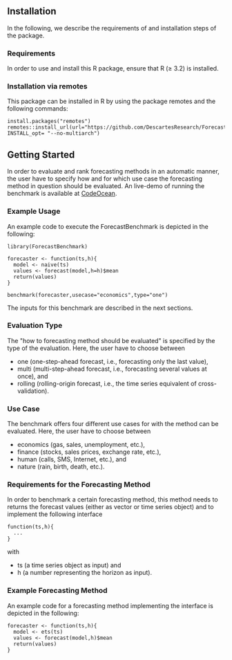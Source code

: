 ## Installation
In the following, we describe the requirements of and installation steps of the package. 

### Requirements
In order to use and install this R package, ensure that R (≥ 3.2) is installed.

### Installation via remotes
This package can be installed in R by using the package remotes and the following commands:

```
install.packages("remotes")
remotes::install_url(url="https://github.com/DescartesResearch/ForecastBenchmark/archive/master.zip", INSTALL_opt= "--no-multiarch")
```

## Getting Started
In order to evaluate and rank forecasting methods in an automatic manner, the user have to specify how and for which use case the forecasting method in question should be evaluated. An live-demo of running the benchmark is available at [CodeOcean](https://doi.org/10.24433/CO.3240518.v1).

### Example Usage
An example code to execute the ForecastBenchmark is depicted in the following:
```
library(ForecastBenchmark)

forecaster <- function(ts,h){
  model <- naive(ts)
  values <- forecast(model,h=h)$mean
  return(values)
}

benchmark(forecaster,usecase="economics",type="one")
```
The inputs for this benchmark are described in the next sections.

### Evaluation Type
The "how to forecasting method should be evaluated" is specified by the type of the evaluation. Here, the user have to choose between
* one (one-step-ahead forecast, i.e., forecasting only the last value), 
* multi (multi-step-ahead forecast, i.e., forecasting several values at once), and
* rolling (rolling-origin forecast, i.e., the time series equivalent of cross-validation).  

### Use Case
The benchmark offers four different use cases for with the method can be evaluated. Here, the user have to choose between
* economics (gas, sales, unemployment, etc.), 
* finance (stocks, sales prices, exchange rate, etc.),
* human (calls, SMS, Internet, etc.), and
* nature (rain, birth, death, etc.). 

### Requirements for the Forecasting Method
In order to benchmark a certain forecasting method, this method needs to returns the forecast values (either as vector or time series object) and to implement the following interface
```
function(ts,h){
  ...
}
```
with
* ts (a time series object as input) and
* h (a number representing the horizon as input).

### Example Forecasting Method
An example code for a forecasting method implementing the interface is depicted in the following:
```
forecaster <- function(ts,h){
  model <- ets(ts)
  values <- forecast(model,h)$mean
  return(values)
}
```

